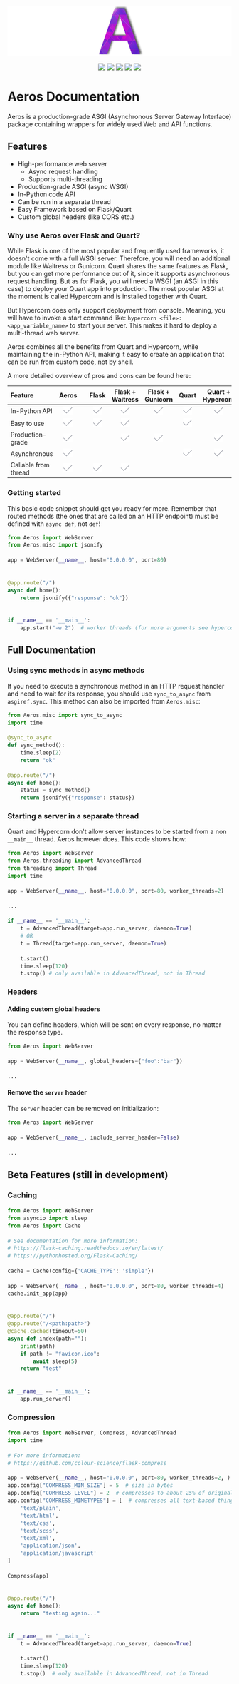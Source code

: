 ![](img/Icon_header.png)

<p align="center">
  <img src="https://img.shields.io/pypi/pyversions/Aeros?label=Python%20Version&style=flat-square">
  <img src="https://img.shields.io/pypi/v/Aeros?label=PyPi%20Version&style=flat-square"/>
  <img src="https://img.shields.io/pypi/format/Aeros?label=PyPi%20Format&style=flat-square"/>
  <img src="https://img.shields.io/pypi/dm/Aeros?label=Downloads&style=flat-square"/>
  <img src="https://img.shields.io/github/repo-size/TheClockTwister/Aeros?label=Repo%20Size&style=flat-square">
</p>

# Aeros Documentation
Aeros is a production-grade ASGI (Asynchronous Server Gateway Interface) package
containing wrappers for widely used Web and API functions.

## Features
- High-performance web server
  - Async request handling
  - Supports multi-threading
- Production-grade ASGI (async WSGI)
- In-Python code API
- Can be run in a separate thread
- Easy Framework based on Flask/Quart
- Custom global headers (like CORS etc.)


### Why use Aeros over Flask and Quart?
While Flask is one of the most popular and frequently used frameworks, it doesn't come
with a full WSGI server. Therefore, you will need an additional module like Waitress or
Gunicorn. Quart shares the same features as Flask, but you can get more performance out
of it, since it supports asynchronous request handling. But as for Flask, you will need
a WSGI (an ASGI in this case) to deploy your Quart app into production. The most popular
ASGI at the moment is called Hypercorn and is installed together with Quart.

But Hypercorn does only support deployment from console. Meaning, you will have to invoke
a start command like: `hypercorn <file>:<app_variable_name>` to start your server. This
makes it hard to deploy a multi-thread web server.

Aeros combines all the benefits from Quart and Hypercorn, while maintaining the in-Python
API, making it easy to create an application that can be run from custom code, not by shell.

A more detailed overview of pros and cons can be found here:

| Feature              | Aeros           |     | Flask           | Flask + Waitress | Flask + Gunicorn | Quart           |Quart + Hypercorn  |
|:---------------------|:---------------:|:---:|:---------------:|:----------------:|:----------------:|:---------------:|:-----------------:|
| In-Python API        | ![x](img/t.png) |     | ![x](img/t.png) | ![x](img/t.png)  | ![x](img/t.png)  | ![x](img/t.png) | ![x](img/t.png)   |
| Easy to use          | ![x](img/t.png) |     | ![x](img/t.png) | ![x](img/t.png)  |                  | ![x](img/t.png) |                   |
| Production-grade     | ![x](img/t.png) |     |                 | ![x](img/t.png)  | ![x](img/t.png)  |                 | ![x](img/t.png)   |
| Asynchronous         | ![x](img/t.png) |     |                 |                  |                  | ![x](img/t.png) | ![x](img/t.png)   |
| Callable from thread | ![x](img/t.png) |     | ![x](img/t.png) | ![x](img/t.png)  |                  |                 |                   |


### Getting started
This basic code snippet should get you ready for more. Remember that routed methods 
(the ones that are called on an HTTP endpoint) must be defined with `async def`, not `def`!

```python
from Aeros import WebServer
from Aeros.misc import jsonify

app = WebServer(__name__, host="0.0.0.0", port=80)


@app.route("/")
async def home():
    return jsonify({"response": "ok"})


if __name__ == '__main__':
    app.start("-w 2")  # worker threads (for more arguments see hypercorn documentation)
```

## Full Documentation

### Using sync methods in async methods
If you need to execute a synchronous method in an HTTP request handler and need to wait
for its response, you should use `sync_to_async` from `asgiref.sync`. This method can also
be imported from `Aeros.misc`:

```python
from Aeros.misc import sync_to_async
import time

@sync_to_async
def sync_method():
    time.sleep(2)
    return "ok"

@app.route("/")
async def home():
    status = sync_method()
    return jsonify({"response": status})
```

### Starting a server in a separate thread
Quart and Hypercorn don't allow server instances to be started from a non `__main__` thread.
Aeros however does. This code shows how:
```python
from Aeros import WebServer
from Aeros.threading import AdvancedThread
from threading import Thread
import time

app = WebServer(__name__, host="0.0.0.0", port=80, worker_threads=2)

...

if __name__ == '__main__':
    t = AdvancedThread(target=app.run_server, daemon=True)
    # OR
    t = Thread(target=app.run_server, daemon=True)

    t.start()
    time.sleep(120)
    t.stop() # only available in AdvancedThread, not in Thread
```

### Headers
#### Adding custom global headers
You can define headers, which will be sent on every response, no matter the response type.
```python
from Aeros import WebServer

app = WebServer(__name__, global_headers={"foo":"bar"})

...
```

#### Remove the `server` header
The `server` header can be removed on initialization:
```python
from Aeros import WebServer

app = WebServer(__name__, include_server_header=False)

...
```

## Beta Features (still in development)
### Caching
```python
from Aeros import WebServer
from asyncio import sleep
from Aeros import Cache

# See documentation for more information:
# https://flask-caching.readthedocs.io/en/latest/
# https://pythonhosted.org/Flask-Caching/

cache = Cache(config={'CACHE_TYPE': 'simple'})

app = WebServer(__name__, host="0.0.0.0", port=80, worker_threads=4)
cache.init_app(app)


@app.route("/")
@app.route("/<path:path>")
@cache.cached(timeout=50)
async def index(path=""):
    print(path)
    if path != "favicon.ico":
        await sleep(5)
    return "test"


if __name__ == '__main__':
    app.run_server()

```

### Compression
```python
from Aeros import WebServer, Compress, AdvancedThread
import time

# For more information:
# https://github.com/colour-science/flask-compress

app = WebServer(__name__, host="0.0.0.0", port=80, worker_threads=2, )
app.config["COMPRESS_MIN_SIZE"] = 5  # size in bytes
app.config["COMPRESS_LEVEL"] = 2  # compresses to about 25% of original size
app.config["COMPRESS_MIMETYPES"] = [  # compresses all text-based things
    'text/plain',
    'text/html',
    'text/css',
    'text/scss',
    'text/xml',
    'application/json',
    'application/javascript'
]

Compress(app)


@app.route("/")
async def home():
    return "testing again..."


if __name__ == '__main__':
    t = AdvancedThread(target=app.run_server, daemon=True)

    t.start()
    time.sleep(120)
    t.stop()  # only available in AdvancedThread, not in Thread

```